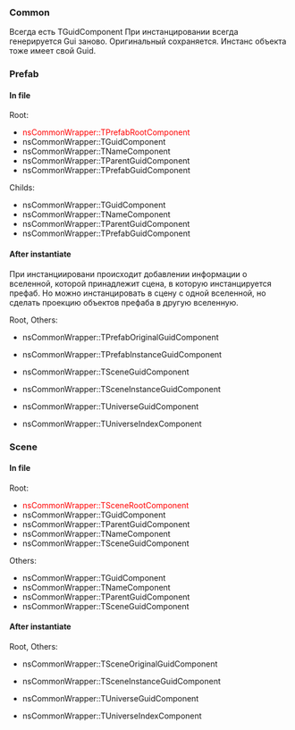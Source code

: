 
### Common  

Всегда есть TGuidComponent
При инстанцировании всегда генерируется Gui заново.
Оригинальный сохраняется. 
Инстанс объекта тоже имеет свой Guid. 

### Prefab  

#### In file

Root:  

- <span style="color:red">nsCommonWrapper::TPrefabRootComponent</span>  
- nsCommonWrapper::TGuidComponent  
- nsCommonWrapper::TNameComponent  
- nsCommonWrapper::TParentGuidComponent  
- nsCommonWrapper::TPrefabGuidComponent  

Childs:  
- nsCommonWrapper::TGuidComponent
- nsCommonWrapper::TNameComponent
- nsCommonWrapper::TParentGuidComponent
- nsCommonWrapper::TPrefabGuidComponent


#### After instantiate  

При инстанциировани происходит добавлении информации о вселенной, которой принадлежит сцена, в которую
инстанцируется префаб.
Но можно инстанцировать в сцену с одной вселенной, но сделать проекцию объектов префаба в другую вселенную.

Root, Others:  

- nsCommonWrapper::TPrefabOriginalGuidComponent  
- nsCommonWrapper::TPrefabInstanceGuidComponent  

- nsCommonWrapper::TSceneGuidComponent  
- nsCommonWrapper::TSceneInstanceGuidComponent  

- nsCommonWrapper::TUniverseGuidComponent  
- nsCommonWrapper::TUniverseIndexComponent  

### Scene  

#### In file  

Root:  

- <span style="color:red">nsCommonWrapper::TSceneRootComponent</span>  
- nsCommonWrapper::TGuidComponent  
- nsCommonWrapper::TParentGuidComponent  
- nsCommonWrapper::TNameComponent  
- nsCommonWrapper::TSceneGuidComponent  

Others:  

- nsCommonWrapper::TGuidComponent  
- nsCommonWrapper::TNameComponent  
- nsCommonWrapper::TParentGuidComponent  
- nsCommonWrapper::TSceneGuidComponent  

#### After instantiate  

Root, Others:

- nsCommonWrapper::TSceneOriginalGuidComponent  
- nsCommonWrapper::TSceneInstanceGuidComponent  

- nsCommonWrapper::TUniverseGuidComponent  
- nsCommonWrapper::TUniverseIndexComponent  
